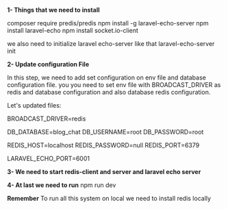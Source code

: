 **1- Things that we need to install**

composer require predis/predis
npm install -g laravel-echo-server
npm install laravel-echo
npm install socket.io-client

we also need to initialize laravel echo-server like that
laravel-echo-server init


**2- Update configuration File**

In this step, we need to add set configuration on env file and database configuration file. you you need to set env file with BROADCAST_DRIVER as redis and database configuration and also database redis configuration.

Let's updated files:

BROADCAST_DRIVER=redis
  
DB_DATABASE=blog_chat
DB_USERNAME=root
DB_PASSWORD=root
  
REDIS_HOST=localhost
REDIS_PASSWORD=null
REDIS_PORT=6379
   
LARAVEL_ECHO_PORT=6001


**3- We need to start redis-client and server and laravel echo server**

**4- At last we need to run**
npm run dev


**Remember**
To run all this system on local we need to install redis locally
